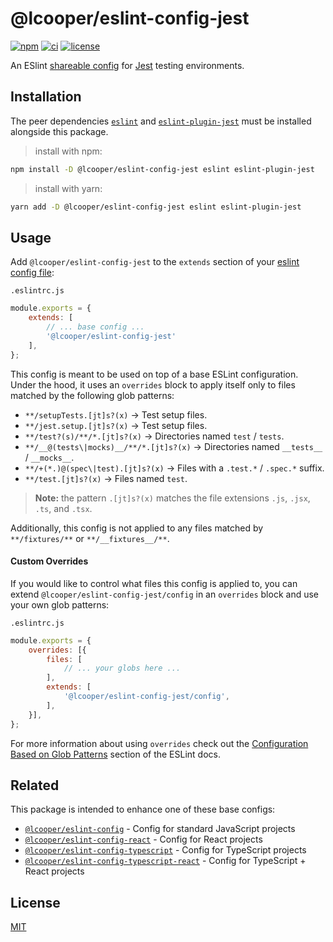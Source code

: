 # @lcooper/eslint-config-jest

[![npm](https://img.shields.io/npm/v/@lcooper/eslint-config-jest?logo=npm&style=for-the-badge)](https://www.npmjs.com/package/@lcooper/eslint-config-jest)
[![ci](https://img.shields.io/github/workflow/status/luciancooper/eslint-configs/CI?logo=github&style=for-the-badge)](https://github.com/luciancooper/eslint-configs/actions/workflows/ci.yml)
[![license](https://img.shields.io/github/license/luciancooper/eslint-configs?color=yellow&style=for-the-badge)](#license)

An ESlint [shareable config](https://eslint.org/docs/developer-guide/shareable-configs) for [Jest](https://jestjs.io/) testing environments.

## Installation

The peer dependencies [`eslint`](https://www.npmjs.com/package/eslint) and [`eslint-plugin-jest`](https://www.npmjs.com/package/eslint-plugin-jest) must be installed alongside this package.

> install with npm:
```bash
npm install -D @lcooper/eslint-config-jest eslint eslint-plugin-jest
```

> install with yarn:
```bash
yarn add -D @lcooper/eslint-config-jest eslint eslint-plugin-jest
```

## Usage

Add `@lcooper/eslint-config-jest` to the `extends` section of your [eslint config file](https://eslint.org/docs/user-guide/configuring/configuration-files):

`.eslintrc.js`

```js
module.exports = {
    extends: [
        // ... base config ...
        '@lcooper/eslint-config-jest'
    ],
};
```

This config is meant to be used on top of a base ESLint configuration. Under the hood, it uses an `overrides` block to apply itself only to files matched by the following glob patterns: 

 * `**/setupTests.[jt]s?(x)` → Test setup files.
 * `**/jest.setup.[jt]s?(x)` → Test setup files.
 * `**/test?(s)/**/*.[jt]s?(x)` → Directories named `test` / `tests`.
 * `**/__@(tests\|mocks)__/**/*.[jt]s?(x)` → Directories named `__tests__` / `__mocks__`.
 * `**/+(*.)@(spec\|test).[jt]s?(x)` → Files with a `.test.*` / `.spec.*` suffix.
 * `**/test.[jt]s?(x)` → Files named `test`.

> **Note:** the pattern `.[jt]s?(x)` matches the file extensions `.js`, `.jsx`, `.ts`, and `.tsx`.

Additionally, this config is not applied to any files matched by `**/fixtures/**` or `**/__fixtures__/**`.

#### Custom Overrides

If you would like to control what files this config is applied to, you can extend `@lcooper/eslint-config-jest/config` in an `overrides` block and use your own glob patterns:

`.eslintrc.js`

```js
module.exports = {
    overrides: [{
        files: [
            // ... your globs here ...
        ],
        extends: [
            '@lcooper/eslint-config-jest/config',
        ],
    }],
};
```

For more information about using `overrides` check out the [Configuration Based on Glob Patterns](https://eslint.org/docs/user-guide/configuring/configuration-files#configuration-based-on-glob-patterns) section of the ESLint docs.

## Related

This package is intended to enhance one of these base configs:

 * [`@lcooper/eslint-config`](../eslint-config) - Config for standard JavaScript projects
 * [`@lcooper/eslint-config-react`](../eslint-config-react) - Config for React projects
 * [`@lcooper/eslint-config-typescript`](../eslint-config-typescript) - Config for TypeScript projects
 * [`@lcooper/eslint-config-typescript-react`](../eslint-config-typescript-react) - Config for TypeScript + React projects

## License

[MIT](LICENSE)
